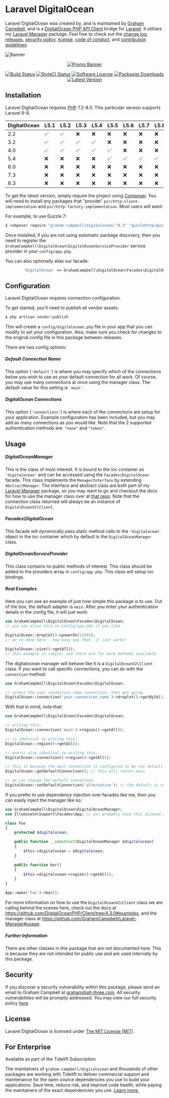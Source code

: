 Laravel DigitalOcean
====================

Laravel DigitalOcean was created by, and is maintained by [Graham Campbell](https://github.com/GrahamCampbell), and is a [DigitalOcean PHP API Client](https://github.com/DigitalOceanPHP/Client) bridge for [Laravel](http://laravel.com). It utilises my [Laravel Manager](https://github.com/GrahamCampbell/Laravel-Manager) package. Feel free to check out the [change log](CHANGELOG.md), [releases](https://github.com/GrahamCampbell/Laravel-DigitalOcean/releases), [security policy](https://github.com/GrahamCampbell/Laravel-DigitalOcean/security/policy), [license](LICENSE), [code of conduct](.github/CODE_OF_CONDUCT.md), and [contribution guidelines](.github/CONTRIBUTING.md).

![Banner](https://user-images.githubusercontent.com/2829600/71477345-60993680-27e1-11ea-9161-d2c91c65f77a.png)

<p align="center">
<a href="https://xscode.com/grahamcampbell/Laravel-DigitalOcean"><img src="https://xscode.com/assets/promo-banner.svg" alt="Promo Banner"></img></a>
</p>

<p align="center">
<a href="https://github.com/GrahamCampbell/Laravel-DigitalOcean/actions?query=workflow%3ATests"><img src="https://img.shields.io/github/workflow/status/GrahamCampbell/Laravel-DigitalOcean/Tests?label=Tests&style=flat-square" alt="Build Status"></img></a>
<a href="https://github.styleci.io/repos/22224545"><img src="https://github.styleci.io/repos/22224545/shield" alt="StyleCI Status"></img></a>
<a href="LICENSE"><img src="https://img.shields.io/badge/license-MIT-brightgreen?style=flat-square" alt="Software License"></img></a>
<a href="https://packagist.org/packages/graham-campbell/digitalocean"><img src="https://img.shields.io/packagist/dt/graham-campbell/digitalocean?style=flat-square" alt="Packagist Downloads"></img></a>
<a href="https://github.com/GrahamCampbell/Laravel-DigitalOcean/releases"><img src="https://img.shields.io/github/release/GrahamCampbell/Laravel-DigitalOcean?style=flat-square" alt="Latest Version"></img></a>
</p>


## Installation

Laravel DigitalOcean requires [PHP](https://php.net) 7.2-8.0. This particular version supports Laravel 6-8.

| DigitalOcean | L5.1               | L5.2               | L5.3               | L5.4               | L5.5               | L5.6               | L5.7               | L5.8               | L6                 | L7                 | L8                 |
|--------------|--------------------|--------------------|--------------------|--------------------|--------------------|--------------------|--------------------|--------------------|--------------------|--------------------|--------------------|
| 2.2          | :white_check_mark: | :white_check_mark: | :x:                | :x:                | :x:                | :x:                | :x:                | :x:                | :x:                | :x:                | :x:                |
| 3.2          | :white_check_mark: | :white_check_mark: | :white_check_mark: | :white_check_mark: | :x:                | :x:                | :x:                | :x:                | :x:                | :x:                | :x:                |
| 4.0          | :white_check_mark: | :white_check_mark: | :white_check_mark: | :white_check_mark: | :white_check_mark: | :x:                | :x:                | :x:                | :x:                | :x:                | :x:                |
| 5.4          | :x:                | :x:                | :x:                | :x:                | :white_check_mark: | :white_check_mark: | :white_check_mark: | :white_check_mark: | :white_check_mark: | :white_check_mark: | :x:                |
| 6.0          | :x:                | :x:                | :x:                | :x:                | :x:                | :x:                | :x:                | :x:                | :white_check_mark: | :white_check_mark: | :x:                |
| 7.3          | :x:                | :x:                | :x:                | :x:                | :x:                | :x:                | :x:                | :x:                | :white_check_mark: | :white_check_mark: | :white_check_mark: |
| 8.3          | :x:                | :x:                | :x:                | :x:                | :x:                | :x:                | :x:                | :x:                | :white_check_mark: | :white_check_mark: | :white_check_mark: |

To get the latest version, simply require the project using [Composer](https://getcomposer.org). You will need to install any packages that "provide" `psr/http-client-implementation` and `psr/http-factory-implementation`. Most users will want:

For example, to use Guzzle 7:

```bash
$ composer require "graham-campbell/digitalocean:^8.3" "guzzlehttp/guzzle:^7.2" "http-interop/http-factory-guzzle:^1.0"
```

Once installed, if you are not using automatic package discovery, then you need to register the `GrahamCampbell\DigitalOcean\DigitalOceanServiceProvider` service provider in your `config/app.php`.

You can also optionally alias our facade:

```php
        'DigitalOcean' => GrahamCampbell\DigitalOcean\Facades\DigitalOcean::class,
```


## Configuration

Laravel DigitalOcean requires connection configuration.

To get started, you'll need to publish all vendor assets:

```bash
$ php artisan vendor:publish
```

This will create a `config/digitalocean.php` file in your app that you can modify to set your configuration. Also, make sure you check for changes to the original config file in this package between releases.

There are two config options:

##### Default Connection Name

This option (`'default'`) is where you may specify which of the connections below you wish to use as your default connection for all work. Of course, you may use many connections at once using the manager class. The default value for this setting is `'main'`.

##### DigitalOcean Connections

This option (`'connections'`) is where each of the connections are setup for your application. Example configuration has been included, but you may add as many connections as you would like. Note that the 2 supported authentication methods are: `"none"` and `"token"`.


## Usage

##### DigitalOceanManager

This is the class of most interest. It is bound to the ioc container as `'digitalocean'` and can be accessed using the `Facades\DigitalOcean` facade. This class implements the `ManagerInterface` by extending `AbstractManager`. The interface and abstract class are both part of my [Laravel Manager](https://github.com/GrahamCampbell/Laravel-Manager) package, so you may want to go and checkout the docs for how to use the manager class over at [that repo](https://github.com/GrahamCampbell/Laravel-Manager#usage). Note that the connection class returned will always be an instance of `DigitalOceanV2\Client`.

##### Facades\DigitalOcean

This facade will dynamically pass static method calls to the `'digitalocean'` object in the ioc container which by default is the `DigitalOceanManager` class.

##### DigitalOceanServiceProvider

This class contains no public methods of interest. This class should be added to the providers array in `config/app.php`. This class will setup ioc bindings.

##### Real Examples

Here you can see an example of just how simple this package is to use. Out of the box, the default adapter is `main`. After you enter your authentication details in the config file, it will just work:

```php
use GrahamCampbell\DigitalOcean\Facades\DigitalOcean;
// you can alias this in config/app.php if you like

DigitalOcean::droplet()->powerOn(12345);
// we're done here - how easy was that, it just works!

DigitalOcean::size()->getAll();
// this example is simple, and there are far more methods available
```

The digitalocean manager will behave like it is a `DigitalOceanV2\Client` class. If you want to call specific connections, you can do with the `connection` method:

```php
use GrahamCampbell\DigitalOcean\Facades\DigitalOcean;

// select the your_connection_name connection, then get going
DigitalOcean::connection('your_connection_name')->droplet()->getById(12345);
```

With that in mind, note that:

```php
use GrahamCampbell\DigitalOcean\Facades\DigitalOcean;

// writing this:
DigitalOcean::connection('main')->region()->getAll();

// is identical to writing this:
DigitalOcean::region()->getAll();

// and is also identical to writing this:
DigitalOcean::connection()->region()->getAll();

// this is because the main connection is configured to be the default
DigitalOcean::getDefaultConnection(); // this will return main

// we can change the default connection
DigitalOcean::setDefaultConnection('alternative'); // the default is now alternative
```

If you prefer to use dependency injection over facades like me, then you can easily inject the manager like so:

```php
use GrahamCampbell\DigitalOcean\DigitalOceanManager;
use Illuminate\Support\Facades\App; // you probably have this aliased already

class Foo
{
    protected $digitalocean;

    public function __construct(DigitalOceanManager $digitalocean)
    {
        $this->digitalocean = $digitalocean;
    }

    public function bar()
    {
        $this->digitalocean->region()->getAll();
    }
}

App::make('Foo')->bar();
```

For more information on how to use the `DigitalOceanV2\Client` class we are calling behind the scenes here, check out the docs at https://github.com/DigitalOceanPHP/Client/tree/4.3.0#examples, and the manager class at https://github.com/GrahamCampbell/Laravel-Manager#usage.

##### Further Information

There are other classes in this package that are not documented here. This is because they are not intended for public use and are used internally by this package.


## Security

If you discover a security vulnerability within this package, please send an email to Graham Campbell at graham@alt-three.com. All security vulnerabilities will be promptly addressed. You may view our full security policy [here](https://github.com/GrahamCampbell/Laravel-DigitalOcean/security/policy).


## License

Laravel DigitalOcean is licensed under [The MIT License (MIT)](LICENSE).


## For Enterprise

Available as part of the Tidelift Subscription

The maintainers of `graham-campbell/digitalocean` and thousands of other packages are working with Tidelift to deliver commercial support and maintenance for the open source dependencies you use to build your applications. Save time, reduce risk, and improve code health, while paying the maintainers of the exact dependencies you use. [Learn more.](https://tidelift.com/subscription/pkg/packagist-graham-campbell-digitalocean?utm_source=packagist-graham-campbell-digitalocean&utm_medium=referral&utm_campaign=enterprise&utm_term=repo)
